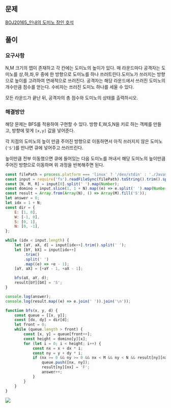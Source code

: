 ## 문제

[BOJ20165\_인내의 도미노 장인 호석](https://www.acmicpc.net/problem/20165)

## 풀이

### 요구사항

N,M 크기의 맵이 존재하고 각 칸에는 도미노의 높이가 있다.
매 라운드마다 공격자는 도미노를 상,하,좌,우 중에 한 방향으로 도미노를 하나 쓰러트린다.도미노가 쓰러지는 방향으로 높이를 고려하여 연쇄적으로 쓰러진다. 공격자는 해당 라운드에서 쓰러진 도미노의 개수만큼 점수를 얻는다.
수비자는 쓰러진 도미노 하나를 세울 수 있다.

모든 라운드가 끝난 뒤, 공격자의 총 점수와 도미노의 상태를 출력하시오.

### 해결방안

해당 문제는 BFS를 적용하여 구현할 수 있다.
방향 E,W,S,N을 키로 하는 객체를 만들고, 방향에 맞게 `[x,y]` 값을 넣어준다.

각 지점의 도미노의 높이 만큼 주어진 방향으로 이동하면서 아직 쓰러지지 않은 도미노(`'S'`)를 만나면 큐에 넣어주고 쓰러뜨린다.

높이만큼 전부 이동했으면 큐에 들어있는 다음 도미노를 꺼내서 해당 도미노의 높이만큼 주어진 방향으로 이동하며 위 과정을 반복해주면 된다.

```js
const filePath = process.platform === 'linux' ? '/dev/stdin' : './Javascript/input.txt';
const input = require('fs').readFileSync(filePath).toString().trim().split('\n');
const [N, M, R] = input[0].split(' ').map(Number);
const domino = input.slice(1, 1 + N).map((e) => e.split(' ').map(Number));
const result = Array.from(Array(N), () => Array(M).fill('S'));
let answer = 0;
let idx = 1 + N;
const dir = {
    E: [1, 0],
    W: [-1, 0],
    S: [0, 1],
    N: [0, -1],
};

while (idx < input.length) {
    let [aY, aX, d] = input[idx++].trim().split(' ');
    let [bY, bX] = input[idx++]
        .trim()
        .split(' ')
        .map((e) => +e - 1);
    [aY, aX] = [+aY - 1, +aX - 1];

    bfs(aX, aY, d);
    result[bY][bX] = 'S';
}

console.log(answer);
console.log(result.map((e) => e.join(' ')).join('\n'));

function bfs(x, y, d) {
    const queue = [[x, y]];
    const [dx, dy] = dir[d];
    let front = 0;
    while (queue.length > front) {
        const [x, y] = queue[front++];
        const height = domino[y][x];
        for (let i = 0; i < height; i++) {
            const nx = x + dx * i;
            const ny = y + dy * i;
            if (nx >= 0 && ny >= 0 && nx < M && ny < N && result[ny][nx] === 'S') {
                queue.push([nx, ny]);
                result[ny][nx] = 'F';
                answer++;
            }
        }
    }
}
```

![](https://velog.velcdn.com/images/ahhpc2012/post/93192557-363b-4e4b-9913-7aff51b3b5e9/image.png)
